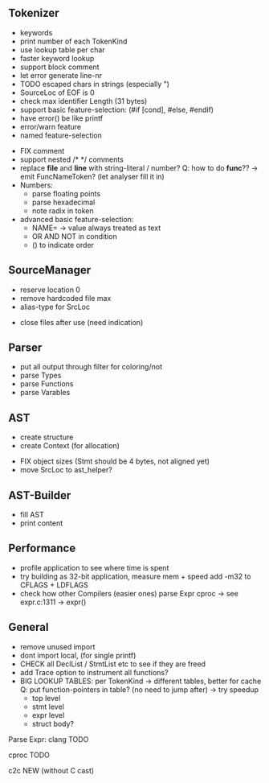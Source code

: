 
## Tokenizer
+ keywords
+ print number of each TokenKind
+ use lookup table per char
+ faster keyword lookup
+ support block comment
+ let error generate line-nr
+ TODO escaped chars in strings (especially \")
+ SourceLoc of EOF is 0
+ check max identifier Length (31 bytes)
+ support basic feature-selection: (#if [cond], #else, #endif)
+ have error() be like printf
+ error/warn feature
+ named feature-selection
- FIX comment
- support nested /* */ comments
- replace __file__ and __line__ with string-literal / number?
    Q: how to do __func__??
        -> emit FuncNameToken? (let analyser fill it in)
- Numbers:
    - parse floating points
    - parse hexadecimal
    - note radix in token
- advanced basic feature-selection:
    - NAME=<value> -> value always treated as text
    - OR AND NOT in condition
    - () to indicate order

## SourceManager
+ reserve location 0
+ remove hardcoded file max
+ alias-type for SrcLoc
- close files after use (need indication)

## Parser
- put all output through filter for coloring/not
- parse Types
- parse Functions
- parse Varables

## AST
+ create structure
+ create Context (for allocation)
- FIX object sizes (Stmt should be 4 bytes, not aligned yet)
- move SrcLoc to ast_helper?

## AST-Builder
+ fill AST
+ print content

## Performance
- profile application to see where time is spent
- try building as 32-bit application, measure mem + speed
    add -m32 to CFLAGS + LDFLAGS
- check how other Compilers (easier ones) parse Expr
    cproc -> see expr.c:1311 -> expr()

## General
- remove unused import
- dont import local, (for single printf)
- CHECK  all DeclList / StmtList etc to see if they are freed
- add Trace option to instrument all functions?
- BIG LOOKUP TABLES: per TokenKind
    -> different tables, better for cache
    Q: put function-pointers in table? (no need to jump after) -> try speedup
    - top level
    - stmt level
    - expr level
    - struct body?


Parse Expr:
clang
    TODO

cproc
    TODO

c2c
    NEW (without C cast)
